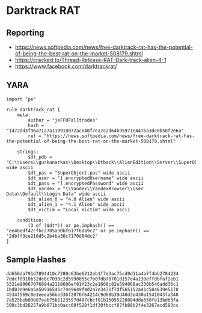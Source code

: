 # Darktrack RAT

## Reporting
* https://news.softpedia.com/news/free-darktrack-rat-has-the-potential-of-being-the-best-rat-on-the-market-508179.shtml
* https://cracked.to/Thread-Release-RAT-Dark-track-alien-4-1
* https://www.facebook.com/darktrackrat/

## YARA
```yara
import "pe"

rule darktrack_rat {
	meta:
		author = "jeFF0Falltrades"
        hash = "1472dd3f96a7127a110918072ace40f7ea7c2d64b95971e447ba3dc0b58f2e6a"
        ref = "https://news.softpedia.com/news/free-darktrack-rat-has-the-potential-of-being-the-best-rat-on-the-market-508179.shtml"
		
	strings:
		$dt_pdb = "C:\\Users\\gurkanarkas\\Desktop\\Dtback\\AlienEdition\\Server\\SuperObject.pas" wide ascii
		$dt_pas = "SuperObject.pas" wide ascii
		$dt_user = "].encryptedUsername" wide ascii
		$dt_pass = "].encryptedPassword" wide ascii
		$dt_yandex = "\\Yandex\\YandexBrowser\\User Data\\Default\\Login Data" wide ascii
		$dt_alien_0 = "4.0 Alien" wide ascii
		$dt_alien_1 = "4.1 Alien" wide ascii
		$dt_victim = "Local Victim" wide ascii

	condition:
		(3 of ($dt*)) or pe.imphash() == "ee46edf42cfbc2785a30bfb17f6da9c2" or pe.imphash() == "2dbff3ce210d5c2b4ba36c7170d04dc2"
}
```

## Sample Hashes
```
dd656da791d7894410c7280c63be6212eb1f7e3ac75cd9d11a4a7f4bb2784234
7ddcf0910b52de0c7030c2d5990055c7b07db78701d157e4a139effdbfaf2eb1
5321e90067076894a2118606ef01f23c2e1668c82e594068ac336b546add36c1
1bd03e9e6a5a50916545c74e9649f4d2a7e3471f7df565152a41c584639e5178
4534f569c0e1eeea56bb336f2876f64214c9d68b39d40d3e430a1541043fa348
7a525beb09b87eab75b1123597d407cbcf01b15055220804dda650fe13bd63fa
500c3bd28257a9b071bc0acc09f528f1df30fbccf87fb88b2f4e3267ecd593cc
```